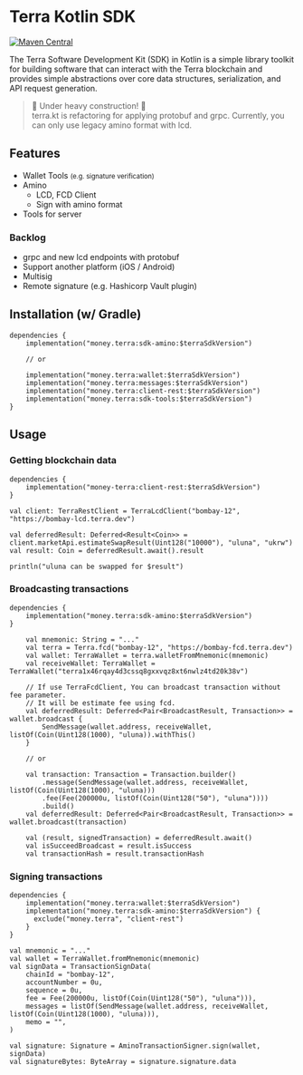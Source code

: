# Terra Kotlin SDK
[![Maven Central](https://img.shields.io/maven-central/v/money.terra/sdk)](https://mvnrepository.com/artifact/money.terra/sdk)

The Terra Software Development Kit (SDK) in Kotlin is a simple library toolkit for building software that can interact
with the Terra blockchain and provides simple abstractions over core data structures, serialization, and API request generation.

> 🚧 Under heavy construction! 🚧 \
terra.kt is refactoring for applying protobuf and grpc.
Currently, you can only use legacy amino format with lcd.

## Features
* Wallet Tools <small>(e.g. signature verification)</small>
* Amino
  * LCD, FCD Client
  * Sign with amino format
* Tools for server

### Backlog
* grpc and new lcd endpoints with protobuf
* Support another platform (iOS / Android)
* Multisig
* Remote signature (e.g. Hashicorp Vault plugin)

## Installation (w/ Gradle)
```
dependencies {
    implementation("money.terra:sdk-amino:$terraSdkVersion")
    
    // or
    
    implementation("money.terra:wallet:$terraSdkVersion")
    implementation("money.terra:messages:$terraSdkVersion")
    implementation("money.terra:client-rest:$terraSdkVersion")
    implementation("money.terra:sdk-tools:$terraSdkVersion")
}
```

## Usage
### Getting blockchain data
```
dependencies {
    implementation("money-terra:client-rest:$terraSdkVersion")
}
```
```
val client: TerraRestClient = TerraLcdClient("bombay-12", "https://bombay-lcd.terra.dev")

val deferredResult: Deferred<Result<Coin>> = client.marketApi.estimateSwapResult(Uint128("10000"), "uluna", "ukrw")
val result: Coin = deferredResult.await().result

println("uluna can be swapped for $result")
```
### Broadcasting transactions
```
dependencies {
    implementation("money.terra:sdk-amino:$terraSdkVersion")
}
```
```
    val mnemonic: String = "..."
    val terra = Terra.fcd("bombay-12", "https://bombay-fcd.terra.dev")
    val wallet: TerraWallet = terra.walletFromMnemonic(mnemonic)
    val receiveWallet: TerraWallet = TerraWallet("terra1x46rqay4d3cssq8gxxvqz8xt6nwlz4td20k38v")
    
    // If use TerraFcdClient, You can broadcast transaction without fee parameter.
    // It will be estimate fee using fcd.
    val deferredResult: Deferred<Pair<BroadcastResult, Transaction>> = wallet.broadcast {
        SendMessage(wallet.address, receiveWallet, listOf(Coin(Uint128(1000), "uluna)).withThis()
    }
    
    // or
    
    val transaction: Transaction = Transaction.builder()
        .message(SendMessage(wallet.address, receiveWallet, listOf(Coin(Uint128(1000), "uluna)))
        .fee(Fee(200000u, listOf(Coin(Uint128("50"), "uluna"))))
        .build()
    val deferredResult: Deferred<Pair<BroadcastResult, Transaction>> = wallet.broadcast(transaction)
    
    val (result, signedTransaction) = deferredResult.await()
    val isSucceedBroadcast = result.isSuccess
    val transactionHash = result.transactionHash
```
### Signing transactions
```
dependencies {
    implementation("money.terra:wallet:$terraSdkVersion")
    implementation("money.terra:sdk-amino:$terraSdkVersion") {
      exclude("money.terra", "client-rest")
    }
}
```
```
val mnemonic = "..."
val wallet = TerraWallet.fromMnemonic(mnemonic)
val signData = TransactionSignData(
    chainId = "bombay-12",
    accountNumber = 0u,
    sequence = 0u,
    fee = Fee(200000u, listOf(Coin(Uint128("50"), "uluna"))),
    messages = listOf(SendMessage(wallet.address, receiveWallet, listOf(Coin(Uint128(1000), "uluna))),
    memo = "",
)

val signature: Signature = AminoTransactionSigner.sign(wallet, signData)
val signatureBytes: ByteArray = signature.signature.data
```
